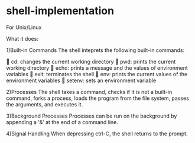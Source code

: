 # shell-implementation
For Unix/Linux

What it does:

1)Built-in Commands
The shell inteprets the following built-in commands:

 cd: changes the current working directory
 pwd: prints the current working directory
 echo: prints a message and the values of environment variables
 exit: terminates the shell
 env: prints the current values of the environment variables
 setenv: sets an environment variable


2)Processes
The shell takes a command, checks if it is not a built-in command, forks a process, loads the program from the file system, passes the arguments, and executes it.

3)Background Processes
Processes can be run on the background by appending a '&' at the end of a command line.

4)Signal Handling
When depressing ctrl-C, the shell returns to the prompt.
